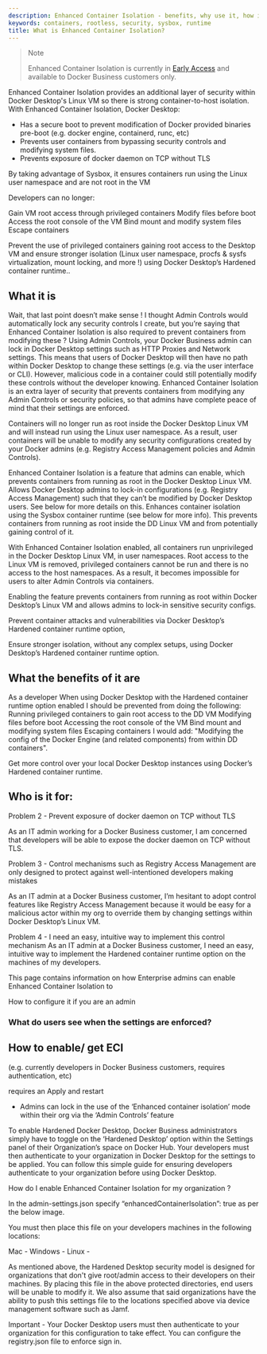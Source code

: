 ```yaml
---
description: Enhanced Container Isolation - benefits, why use it, how it differs to Docker rootless, who it is for
keywords: containers, rootless, security, sysbox, runtime
title: What is Enhanced Container Isolation?
---
```


>Note
>
>Enhanced Container Isolation is currently in [Early Access](../../release-lifecycle.md#early-access-ea) and available to Docker Business customers only. 

Enhanced Container Isolation provides an additional layer of security within Docker Desktop's Linux VM so there is strong container-to-host isolation. With Enhanced Container Isolation, Docker Desktop:

- Has a secure boot to prevent modification of Docker provided binaries pre-boot (e.g. docker engine, containerd, runc, etc)
- Prevents user containers from bypassing security controls and modifying system files.
- Prevents exposure of docker daemon on TCP without TLS

By taking advantage of Sysbox, it ensures containers run using the Linux user namespace and are not root in the VM

Developers can no longer:

Gain VM root access through privileged containers
Modify files before boot
Access the root console of the VM
Bind mount and modify system files
Escape containers

Prevent the use of privileged containers gaining root access to the Desktop VM and ensure stronger isolation (Linux user namespace, procfs & sysfs virtualization, mount locking, and more !) using Docker Desktop’s Hardened container runtime..


## What it is

Wait, that last point doesn’t make sense ! I thought Admin Controls would automatically lock any security controls I create, but you’re saying that Enhanced Container Isolation is also required to prevent containers from modifying these ?
Using Admin Controls, your Docker Business admin can lock in Docker Desktop settings such as HTTP Proxies and Network settings. This means that users of Docker Desktop will then have no path within Docker Desktop to change these settings (e.g. via the user interface or CLI).
However, malicious code in a container could still potentially modify these controls without the developer knowing. Enhanced Container Isolation is an extra layer of security that prevents containers from modifying any Admin Controls or security policies, so that admins have complete peace of mind that their settings are enforced.


Containers will no longer run as root inside the Docker Desktop Linux VM and will instead run using the Linux user namespace.
As a result, user containers will be unable to modify any security configurations created by your Docker admins (e.g. Registry Access Management policies and Admin Controls).


Enhanced Container Isolation is a feature that admins can enable, which prevents containers from running as root in the Docker Desktop Linux VM. 
Allows Docker Desktop admins to lock-in configurations (e.g. Registry Access Management) such that they can’t be modified by Docker Desktop users. See below for more details on this.
Enhances container isolation using the Sysbox container runtime (see below for more info). This prevents containers from running as root inside the DD Linux VM and from potentially gaining control of it.


With Enhanced Container Isolation enabled, all containers run unprivileged in the Docker Desktop Linux VM, in user namespaces. Root access to the Linux VM is removed, privileged containers cannot be run and there is no access to the host namespaces. As a result, it becomes impossible for users to alter Admin Controls via containers. 

Enabling the feature prevents containers from running as root within Docker Desktop’s Linux VM and allows admins to lock-in sensitive security configs.


Prevent container attacks and vulnerabilities via Docker Desktop’s Hardened container runtime option,

Ensure stronger isolation, without any complex setups, using Docker Desktop’s Hardened container runtime option.



## What the benefits of it are

As a developer
When using Docker Desktop with the Hardened container runtime option enabled
I should be prevented from doing the following:
Running privileged containers to gain root access to the DD VM
Modifying files before boot
Accessing the root console of the VM
Bind mount and modifying system files
Escaping containers
I would add: "Modifying the config of the Docker Engine (and related components) from within DD containers".

Get more control over your local Docker Desktop instances using Docker’s Hardened container runtime.

## Who is it for: 

Problem 2 - Prevent exposure of docker daemon on TCP without TLS

As an IT admin working for a Docker Business customer, I am concerned that developers will be able to expose the docker daemon on TCP without TLS.


Problem 3 - Control mechanisms such as Registry Access Management are only designed to protect against well-intentioned developers making mistakes

As an IT admin at a Docker Business customer, I’m hesitant to adopt control features like Registry Access Management because it would be easy for a malicious actor within my org to override them by changing settings within Docker Desktop’s Linux VM.

Problem 4 - I need an easy, intuitive way to implement this control mechanism
As an IT admin at a Docker Business customer, I need an easy, intuitive way to implement the Hardened container runtime option on the machines of my developers.



This page contains information on how Enterprise admins can enable Enhanced Container Isolation to 



How to configure it if you are an admin

### What do users see when the settings are enforced?

## How to enable/ get ECI
(e.g. currently developers in Docker Business customers, requires authentication, etc)

requires an Apply and restart
- Admins can lock in the use of the ‘Enhanced container isolation’ mode within their org via the ‘Admin Controls’ feature <link to Admin Controls docs>

To enable Hardened Docker Desktop, Docker Business administrators simply have to toggle on the ‘Hardened Desktop’ option within the Settings panel of their Organization’s space on Docker Hub. Your developers must then authenticate to your organization in Docker Desktop for the settings to be applied. You can follow this simple guide for ensuring developers authenticate to your organization before using Docker Desktop.

How do I enable Enhanced Container Isolation for my organization ?

In the admin-settings.json specify “enhancedContainerIsolation”: true as per the below image. 



You must then place this file on your developers machines in the following locations:

Mac - <here>
Windows - <here>
Linux - <here> 

As mentioned above, the Hardened Desktop security model is designed for organizations that don't give root/admin access to their developers on their machines. By placing this file in the above protected directories, end users will be unable to modify it. We also assume that said organizations have the ability to push this settings file to the locations specified above via device management software such as Jamf.

Important - Your Docker Desktop users must then authenticate to your organization for this configuration to take effect. You can configure the registry.json file to enforce sign in.






